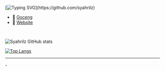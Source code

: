 [![Typing SVG](https://readme-typing-svg.herokuapp.com?font=Lemon+milk&color=4efd54&lines=Welcome+to+my+GitHub+Pages;+Enjoy+my+content...)](https://github.com/syahrilz)

  <ul>
  <li>🎁  <a href="https://saweria.co/syahrils">Goceng </a></li>
  <li>🔗  <a href="https://syahrilz.github.io/">Website</a></li>
</ul>
<br>

![Syahrilz GitHub stats](https://github-readme-stats.vercel.app/api?username=syahrilz&theme=midnight-purple&show_icons=true)

[![Top Langs](https://github-readme-stats.vercel.app/api/top-langs/?username=syahrilz&layout=compact)](https://github.com/syahrilz/github-readme-stats)

<hr>
<p>-</p>
